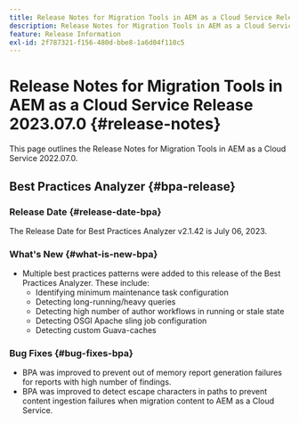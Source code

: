 ```yaml
---
title: Release Notes for Migration Tools in AEM as a Cloud Service Release 2023.07.0
description: Release Notes for Migration Tools in AEM as a Cloud Service Release 2022.07.0
feature: Release Information
exl-id: 2f787321-f156-480d-bbe8-1a6d04f110c5
---
```

# Release Notes for Migration Tools in AEM as a Cloud Service Release 2023.07.0 {#release-notes}

This page outlines the Release Notes for Migration Tools in AEM as a Cloud Service 2022.07.0.

## Best Practices Analyzer {#bpa-release}

### Release Date {#release-date-bpa}

The Release Date for Best Practices Analyzer v2.1.42 is July 06, 2023.

### What's New {#what-is-new-bpa}

* Multiple best practices patterns were added to this release of the Best Practices Analyzer. These include:
  * Identifying minimum maintenance task configuration
  * Detecting long-running/heavy queries
  * Detecting high number of author workflows in running or stale state
  * Detecting OSGI Apache sling job configuration
  * Detecting custom Guava-caches

### Bug Fixes {#bug-fixes-bpa}

* BPA was improved to prevent out of memory report generation failures for reports with high number of findings.
* BPA was improved to detect escape characters in paths to prevent content ingestion failures when migration content to AEM as a Cloud Service.


